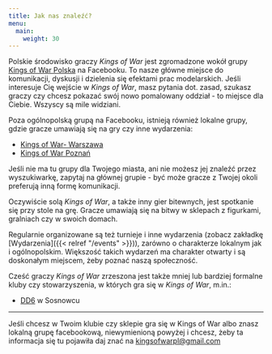 ```yaml
---
title: Jak nas znaleźć?
menu:
  main:
    weight: 30
---
```

Polskie środowisko graczy _Kings of War_ jest zgromadzone wokół grupy [Kings of War Polska](https://www.facebook.com/groups/kowpl/?multi_permalinks=2813396378956040&notif_id=1638813248281271&notif_t=feedback_reaction_generic&ref=notif) na Facebooku. To nasze główne miejsce do komunikacji, dyskusji i dzielenia się efektami prac modelarskich. Jeśli interesuje Cię wejście w _Kings of War_, masz pytania dot. zasad, szukasz graczy czy chcesz pokazać swój nowo pomalowany oddział - to miejsce dla Ciebie. Wszyscy są mile widziani.

Poza ogólnopolską grupą na Facebooku, istnieją również lokalne grupy, gdzie gracze umawiają się na gry czy inne wydarzenia:

* [Kings of War- Warszawa](https://www.facebook.com/groups/1861208634189288/)
* [Kings of War Poznań](https://www.facebook.com/groups/1992005647516074)

Jeśli nie ma tu grupy dla Twojego miasta, ani nie możesz jej znaleźć przez wyszukiwarkę, zapytaj na głównej grupie - być może gracze z Twojej okoli preferują inną formę komunikacji.

Oczywiście solą _Kings of War_, a także inny gier bitewnych, jest spotkanie się przy stole na grę. Gracze umawiają się na bitwy w sklepach z figurkami, gralniach czy w swoich domach.

Regularnie organizowane są też turnieje i inne wydarzenia (zobacz zakładkę [Wydarzenia]({{< relref "/events" >}})), zarówno o charakterze lokalnym jak i ogólnopolskim. Większość takich wydarzeń ma charakter otwarty i są doskonałym miejscem, żeby poznać naszą społeczność.

Cześć graczy _Kings of War_ zrzeszona jest także mniej lub bardziej formalne kluby czy stowarzyszenia, w których gra się w _Kings of War_, m.in.:

* [DD6](https://www.facebook.com/DD6-103339368838631) w Sosnowcu

***

Jeśli chcesz w Twoim klubie czy sklepie gra się w Kings of War albo znasz lokalną grupę facebookową, niewymienioną powyżej i chcesz, żeby ta informacja się tu pojawiła daj znać na [kingsofwarpl@gmail.com](mailto:kingsofwarpl@gmail.com)
